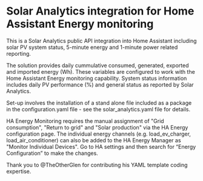 Solar Analytics integration for Home Assistant Energy monitoring
================================================================

This is a Solar Analytics public API integration into Home Assistant including solar PV system status, 5-minute energy and 1-minute power related reporting.

The solution provides daily cummulative consumed, generated, exported and imported energy (Wh). These variables are configured to work with the Home Assistant Energy monitoring capability. System status information includes daily PV performance (%) and general status as reported by Solar Analytics.

Set-up involves the installation of a stand alone file included as a package in the configuration.yaml file - see the solar_analytics.yaml file for details.

HA Energy Monitoring requires the manual assignment of "Grid consumption", "Return to grid" and "Solar production" via the HA Energy configuration page. The individual energy channels (e.g. load_ev_charger, load_air_conditioner) can also be added to the HA Energy Manager as "Monitor Individual Devices". Go to HA settings and then search for “Energy Configuration” to make the changes.  

Thank you to @TheOtherGlen for contributing his YAML template coding expertise.
